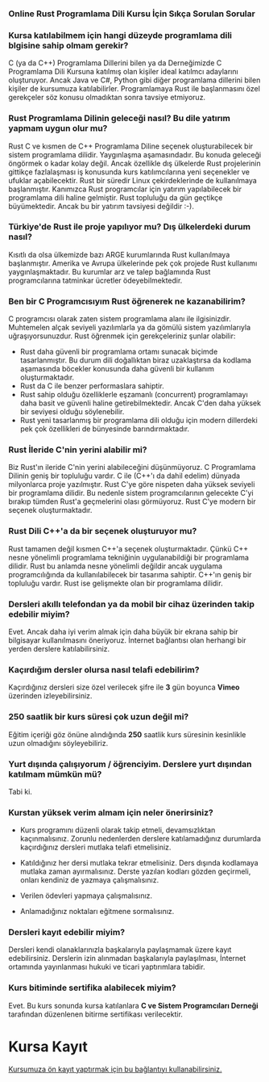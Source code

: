 ### Online Rust Programlama Dili Kursu İçin Sıkça Sorulan Sorular

### Kursa katılabilmem için hangi düzeyde programlama dili blgisine sahip olmam gerekir?
C (ya da C++) Programlama Dillerini bilen ya da Derneğimizde C Programlama Dili Kursuna katılmış olan kişiler ideal katılmcı adaylarını oluşturuyor. Ancak Java ve C#, Python gibi diğer programlama dillerini bilen kişiler de kursumuza katılabilirler. Programlamaya Rust ile başlanmasını özel gerekçeler söz konusu olmadıktan sonra tavsiye etmiyoruz.

### Rust Programlama Dilinin geleceği nasıl? Bu dile yatırım yapmam uygun olur mu?
Rust C ve kısmen de C++ Programlama Diline seçenek oluşturabilecek bir sistem programlama dilidir. Yaygınlaşma aşamasındadır. Bu konuda geleceği öngörmek o kadar kolay değil. Ancak özellikle dış ülkelerde Rust projelerinin gittikçe fazlalaşması iş konusunda kurs katılımcılarına yeni seçenekler ve ufuklar açabilecektir. Rust bir süredir Linux çekirdeklerinde de kullanılmaya başlanmıştır. Kanımızca Rust programcılar için yatırım yapılabilecek bir programlama dili haline gelmiştir. Rust topluluğu da gün geçtikçe büyümektedir. Ancak bu bir yatırım tavsiyesi değildir :-).

### Türkiye'de Rust ile proje yapılıyor mu? Dış ülkelerdeki durum nasıl?
Kısıtlı da olsa ülkemizde bazı ARGE kurumlarında Rust kullanılmaya başlanmıştır. Amerika ve Avrupa ülkelerinde pek çok projede Rust kullanımı yaygınlaşmaktadır. Bu kurumlar arz ve talep bağlamında Rust programcılarına tatminkar ücretler ödeyebilmektedir.

### Ben bir C Programcısıyım Rust öğrenerek ne kazanabilirim?
C programcısı olarak zaten sistem programlama alanı ile ilgisinizdir. Muhtemelen alçak seviyeli yazılımlarla ya da gömülü sistem yazılımlarıyla uğraşıyorsunuzdur. Rust öğrenmek için gerekçeleriniz şunlar olabilir:

- Rust daha güvenli bir programlama ortamı sunacak biçimde tasarlanmıştır. Bu durum dili doğallıktan biraz uzaklaştırsa da kodlama aşamasında böcekler konusunda daha güvenli bir kullanım oluşturmaktadır.
- Rust da C ile benzer performaslara sahiptir.
- Rust sahip olduğu özelliklerle eşzamanlı (concurrent) programlamayı daha basit ve güvenli haline getirebilmektedir. Ancak C'den daha yüksek bir seviyesi olduğu söylenebilir.
- Rust yeni tasarlanmış bir programlama dili olduğu için modern dillerdeki pek çok özellikleri de bünyesinde barındırmaktadır.

### Rust İleride C'nin yerini alabilir mi?
Biz Rust'ın ileride C'nin yerini alabileceğini düşünmüyoruz. C Programlama Dilinin geniş bir topluluğu vardır. C ile (C++'ı da dahil edelim) dünyada milyonlarca proje yazılmıştır. Rust C'ye göre nispeten daha yüksek seviyeli bir programlama dilidir. Bu nedenle sistem programcılarının gelecekte C'yi bırakıp tümden Rust'a geçmelerini olası görmüyoruz. Rust C'ye modern bir seçenek oluşturmaktadır. 

### Rust Dili C++'a da bir seçenek oluşturuyor mu?
Rust tamamen değil kısmen C++'a seçenek oluşturmaktadır. Çünkü C++ nesne yönelimli programlama tekniğinin uygulanabildiği bir programlama dilidir. Rust bu anlamda nesne yönelimli değildir ancak uygulama programcılığında da kullanılabilecek bir tasarıma sahiptir. C++'ın geniş bir topluluğu vardır. Rust ise gelişmekte olan bir programlama dilidir. 

### Dersleri akıllı telefondan ya da mobil bir cihaz üzerinden takip edebilir miyim?
Evet. Ancak daha iyi verim almak için daha büyük bir ekrana sahip bir bilgisayar kullanılmasını öneriyoruz. İnternet bağlantısı olan herhangi bir yerden derslere katılabilirsiniz.

### Kaçırdığım dersler olursa nasıl telafi edebilirim?
Kaçırdığınız dersleri size özel verilecek şifre ile  __3__  gün boyunca __Vimeo__ üzerinden izleyebilirsiniz.

### 250 saatlik bir kurs süresi çok uzun değil mi?
Eğitim içeriği göz önüne alındığında __250__ saatlik kurs süresinin kesinlikle uzun olmadığını söyleyebiliriz. 

### Yurt dışında çalışıyorum / öğrenciyim. Derslere yurt dışından katılmam mümkün mü?
Tabi ki. 

### Kurstan yüksek verim almam için neler önerirsiniz?
+ Kurs programını düzenli olarak takip etmeli, devamsızlıktan kaçınmalısınız. Zorunlu nedenlerden derslere katılamadığınız durumlarda kaçırdığınız dersleri mutlaka telafi etmelisiniz.

+ Katıldığınız her dersi mutlaka tekrar etmelisiniz. Ders dışında kodlamaya mutlaka zaman ayırmalısınız. Derste yazılan kodları gözden geçirmeli, onları kendiniz de yazmaya çalışmalısınız.

+ Verilen ödevleri yapmaya çalışmalısınız.

+ Anlamadığınız noktaları eğitmene sormalısınız.

### Dersleri kayıt edebilir miyim?
Dersleri kendi olanaklarınızla başkalarıyla paylaşmamak üzere kayıt edebilirsiniz. Derslerin izin alınmadan başkalarıyla paylaşılması, İnternet ortamında yayınlanması hukuki ve ticari yaptırımlara tabidir.

### Kurs bitiminde sertifika alabilecek miyim?
Evet. Bu kurs sonunda kursa katılanlara __C ve Sistem Programcıları Derneği__ tarafından düzenlenen bitirme sertifikası verilecektir.

# Kursa Kayıt
[Kursumuza ön kayıt yaptırmak için bu bağlantıyı kullanabilirsiniz.](https://us02web.zoom.us/meeting/register/tZYpc-6vpjotGtUIE3aLDdzRK2G7mN6beDba#/registration)
